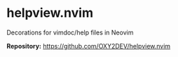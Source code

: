 # helpview.nvim

Decorations for vimdoc/help files in Neovim

**Repository:** <https://github.com/OXY2DEV/helpview.nvim>
